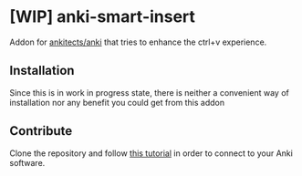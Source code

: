# [WIP] anki-smart-insert
Addon for [ankitects/anki](https://github.com/ankitects/anki) that tries to enhance the ctrl+v experience.

## Installation

Since this is in work in progress state, there is neither a convenient way of installation nor any benefit you could get from this addon

## Contribute

Clone the repository and follow [this tutorial](https://addon-docs.ankiweb.net/editor-setup.html) in order to connect to your Anki software. 